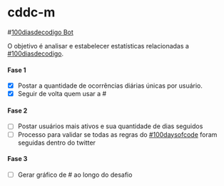 # cddc-m
#[100diasdecodigo Bot](https://twitter.com/100ddc)

O objetivo é analisar e estabelecer estatísticas relacionadas a
[#100diasdecodigo](https://twitter.com/hashtag/100diasdecodigo?src=hash).

#### Fase 1
 - [x] Postar a quantidade de ocorrências diárias únicas por usuário.
 - [x] Seguir de volta quem usar a #

#### Fase 2
 - [ ] Postar usuários mais ativos e sua quantidade de dias seguidos
 - [ ] Processo para validar se todas as regras do
[#100daysofcode](http://www.100daysofcode.com/rules/) foram seguidas dentro do
twitter

#### Fase 3
 - [ ] Gerar gráfico de # ao longo do desafio
